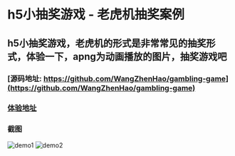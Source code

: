 # h5小抽奖游戏 - 老虎机抽奖案例

## h5小抽奖游戏，老虎机的形式是非常常见的抽奖形式，体验一下，apng为动画播放的图片，抽奖游戏吧

### [源码地址: https://github.com/WangZhenHao/gambling-game](https://github.com/WangZhenHao/gambling-game)

### [体验地址](https://wangzhenhao.github.io/gambling-game/dist/product/udream_newyear.html#/home)

### 截图
![demo1](https://raw.githubusercontent.com/WangZhenHao/gambling-game/master/build/1.jpg)
![demo2](https://raw.githubusercontent.com/WangZhenHao/gambling-game/master/build/2.jpg)
